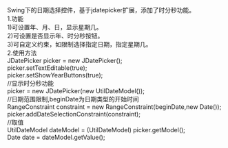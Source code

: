 Swing下的日期选择控件，基于jdatepicker扩展，添加了时分秒功能。<br />
1.功能<br />
  1)可设置年、月、日，显示星期几。<br />
  2)可设置是否显示年、时分秒按钮。<br />
  3)可自定义约束，如限制选择指定日期，指定星期几。<br />
2.使用方法 <br />
JDatePicker picker = new JDatePicker(); <br />
picker.setTextEditable(true);<br />
picker.setShowYearButtons(true);<br />
//显示时分秒功能<br />
picker = new JDatePicker(new UtilDateModel());<br />
//日期范围限制,beginDate为日期类型的开始时间<br />
  RangeConstraint constraint = new RangeConstraint(beginDate,new Date());<br />
	picker.addDateSelectionConstraint(constraint);<br />
//取值<br />
 UtilDateModel dateModel =  (UtilDateModel) picker.getModel();<br />
 Date date = dateModel.getValue();<br />

